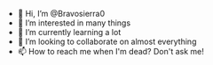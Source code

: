- 👋 Hi, I’m @Bravosierra0
- 👀 I’m interested in many things
- 🌱 I’m currently learning a lot
- 💞️ I’m looking to collaborate on almost everything
- 📫 How to reach me when I'm dead? Don't ask me!

<!---
Bravosierra0/Bravosierra0 is a ✨ special ✨ repository because its `README.md` (this file) appears on your GitHub profile.
You can click the Preview link to take a look at your changes.
--->

